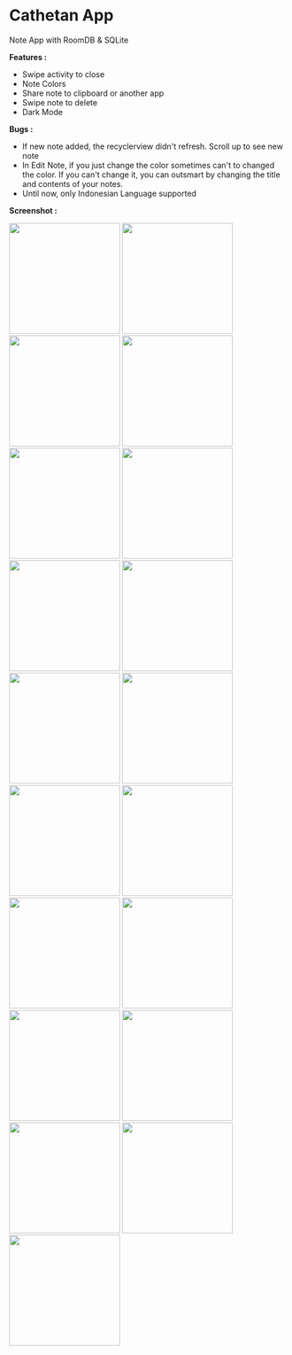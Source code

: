 # Cathetan App
Note App with RoomDB &amp; SQLite

<b>Features : </b>
- Swipe activity to close
- Note Colors
- Share note to clipboard or another app
- Swipe note to delete
- Dark Mode

<b>Bugs :</b>
- If new note added, the recyclerview didn't refresh. Scroll up to see new note
- In Edit Note, if you just change the color sometimes can't to changed the color. If you can't change it, you can outsmart by changing the title and contents of your notes.
- Until now, only Indonesian Language supported

<b>Screenshot :</b><br>

<img src="https://github.com/Arxyma/Cathetan/blob/master/Screenshot/Screenshot_20191126-134715.jpg" width="200" style="max-width:100%;">   <img src="https://github.com/Arxyma/Cathetan/blob/master/Screenshot/Screenshot_20200129-094009_Cathetan.png" width="200" style="max-width:100%;">   <img src="https://github.com/Arxyma/Cathetan/blob/master/Screenshot/Screenshot_20200129-094021_Cathetan.png" width="200" style="max-width:100%;">   <img src="https://github.com/Arxyma/Cathetan/blob/master/Screenshot/Screenshot_20200129-094056_Cathetan.png" width="200" style="max-width:100%;">   <img src="https://github.com/Arxyma/Cathetan/blob/master/Screenshot/Screenshot_20200129-094137_Cathetan.png" width="200" style="max-width:100%;">   <img src="https://github.com/Arxyma/Cathetan/blob/master/Screenshot/Screenshot_20200129-094230_Cathetan.png" width="200" style="max-width:100%;">   <img src="https://github.com/Arxyma/Cathetan/blob/master/Screenshot/Screenshot_20200129-095134_Cathetan.png" width="200" style="max-width:100%;">   <img src="https://github.com/Arxyma/Cathetan/blob/master/Screenshot/Screenshot_20200129-094247_Cathetan.png" width="200" style="max-width:100%;">   <img src="https://github.com/Arxyma/Cathetan/blob/master/Screenshot/Screenshot_20200129-094642_Sistem_Android.png" width="200" style="max-width:100%;">   <img src="https://github.com/Arxyma/Cathetan/blob/master/Screenshot/Screenshot_20200129-094703_Cathetan.png" width="200" style="max-width:100%;">   <img src="https://github.com/Arxyma/Cathetan/blob/master/Screenshot/Screenshot_20200129-094715_Cathetan.png" width="200" style="max-width:100%;">   <img src="https://github.com/Arxyma/Cathetan/blob/master/Screenshot/Screenshot_20200129-094726_Cathetan.png" width="200" style="max-width:100%;">   <img src="https://github.com/Arxyma/Cathetan/blob/master/Screenshot/Screenshot_20200129-094808_Cathetan.png" width="200" style="max-width:100%;">   <img src="https://github.com/Arxyma/Cathetan/blob/master/Screenshot/Screenshot_20200129-094816_Cathetan.png" width="200" style="max-width:100%;">   <img src="https://github.com/Arxyma/Cathetan/blob/master/Screenshot/Screenshot_20200129-094835_Cathetan.png" width="200" style="max-width:100%;">   <img src="https://github.com/Arxyma/Cathetan/blob/master/Screenshot/Screenshot_20200129-094907_Cathetan.png" width="200" style="max-width:100%;">   <img src="https://github.com/Arxyma/Cathetan/blob/master/Screenshot/Screenshot_20200129-094857_Cathetan.png" width="200" style="max-width:100%;">   <img src="https://github.com/Arxyma/Cathetan/blob/master/Screenshot/Screenshot_20200129-095024_Cathetan.png" width="200" style="max-width:100%;">   <img src="https://github.com/Arxyma/Cathetan/blob/master/Screenshot/Screenshot_20200129-095035_Cathetan.png" width="200" style="max-width:100%;">
